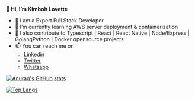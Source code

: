  **👋 Hi, I’m Kimboh Lovette**

- 👀 I am a Expert Full Stack Developer. 
- 🌱 I’m currently learning AWS server deployment & containerization
- 💞️ I also contribute to Typescript | React | React Native | Node/Express | GolangPython | Docker opensource projects
- 📫 You can reach me on
  - [Linkedin](https://www.linkedin.com/in/kimbohlovette)
  - [Twitter](https://twitter.com/KimbohLovette)
  - [Whatsapp](https://wa.link/nmw988)

[![Anurag's GitHub stats](https://github-readme-stats-chi-lake-80.vercel.app/api?username=kimbohlovette)](https://github.com/kimbohlovette/github-readme-stats)

[![Top Langs](https://github-readme-stats-chi-lake-80.vercel.app/api/top-langs/?username=kimbohlovette)](https://github.com/kimbohlovette/github-readme-stats)
